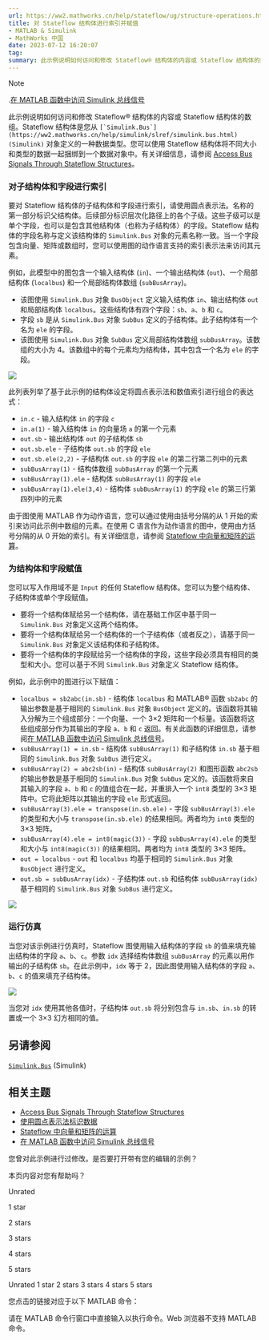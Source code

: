 ```yaml
---
url: https://ww2.mathworks.cn/help/stateflow/ug/structure-operations.html
title: 对 Stateflow 结构体进行索引并赋值
- MATLAB & Simulink
- MathWorks 中国
date: 2023-07-12 16:20:07
tag: 
summary: 此示例说明如何访问和修改 Stateflow® 结构体的内容或 Stateflow 结构体的数组。
---
```


> [!NOTE]
> .[在 MATLAB 函数中访问 Simulink 总线信号](https://ww2.mathworks.cn/help/stateflow/ug/working-with-structures-and-bus-signals-in-matlab-functions.html)

此示例说明如何访问和修改 Stateflow® 结构体的内容或 Stateflow 结构体的数组。Stateflow 结构体是您从 `` [`Simulink.Bus`](https://ww2.mathworks.cn/help/simulink/slref/simulink.bus.html) (Simulink) `` 对象定义的一种数据类型。您可以使用 Stateflow 结构体将不同大小和类型的数据一起捆绑到一个数据对象中。有关详细信息，请参阅 [Access Bus Signals Through Stateflow Structures](https://ww2.mathworks.cn/help/stateflow/ug/about-stateflow-structures.html)。

### 对子结构体和字段进行索引

要对 Stateflow 结构体的子结构体和字段进行索引，请使用圆点表示法。名称的第一部分标识父结构体。后续部分标识层次化路径上的各个子级。这些子级可以是单个字段，也可以是包含其他结构体（也称为子结构体）的字段。Stateflow 结构体的字段名称与定义该结构体的 `Simulink.Bus` 对象的元素名称一致。当一个字段包含向量、矩阵或数组时，您可以使用图的动作语言支持的索引表示法来访问其元素。

例如，此模型中的图包含一个输入结构体 (`in`)、一个输出结构体 (`out`)、一个局部结构体 (`localbus`) 和一个局部结构体数组 (`subBusArray`)。

- 该图使用 `Simulink.Bus` 对象 `BusObject` 定义输入结构体 `in`、输出结构体 `out` 和局部结构体 `localbus`。这些结构体有四个字段：`sb`、`a`、`b` 和 `c`。
- 字段 `sb` 是从 `Simulink.Bus` 对象 `SubBus` 定义的子结构体。此子结构体有一个名为 `ele` 的字段。
- 该图使用 `Simulink.Bus` 对象 `SubBus` 定义局部结构体数组 `subBusArray`。该数组的大小为 4。该数组中的每个元素均为结构体，其中包含一个名为 `ele` 的字段。

![](https://ww2.mathworks.cn/help/stateflow/ug/stateflowstructureoperationsexample_01_zh_CN.png)

此列表列举了基于此示例的结构体设定将圆点表示法和数值索引进行组合的表达式：

- `in.c` - 输入结构体 `in` 的字段 `c`
- `in.a(1)` - 输入结构体 `in` 的向量场 `a` 的第一个元素
- `out.sb` - 输出结构体 `out` 的子结构体 `sb`
- `out.sb.ele` - 子结构体 `out.sb` 的字段 `ele`
- `out.sb.ele(2,2)` - 子结构体 `out.sb` 的字段 `ele` 的第二行第二列中的元素
- `subBusArray(1)` - 结构体数组 `subBusArray` 的第一个元素
- `subBusArray(1).ele` - 结构体 `subBusArray(1)` 的字段 `ele`
- `subBusArray(1).ele(3,4)` - 结构体 `subBusArray(1)` 的字段 `ele` 的第三行第四列中的元素

由于图使用 MATLAB 作为动作语言，您可以通过使用由括号分隔的从 1 开始的索引来访问此示例中数组的元素。在使用 C 语言作为动作语言的图中，使用由方括号分隔的从 0 开始的索引。有关详细信息，请参阅 [Stateflow 中向量和矩阵的运算](https://ww2.mathworks.cn/help/stateflow/ug/operations-for-vectors-and-matrices.html)。

### 为结构体和字段赋值

您可以写入作用域不是 `Input` 的任何 Stateflow 结构体。您可以为整个结构体、子结构体或单个字段赋值。

- 要将一个结构体赋给另一个结构体，请在基础工作区中基于同一 `Simulink.Bus` 对象定义这两个结构体。
- 要将一个结构体赋给另一个结构体的一个子结构体（或者反之），请基于同一 `Simulink.Bus` 对象定义该结构体和子结构体。
- 要将一个结构体的字段赋给另一个结构体的字段，这些字段必须具有相同的类型和大小。您可以基于不同 `Simulink.Bus` 对象定义 Stateflow 结构体。

例如，此示例中的图进行以下赋值：

- `localbus = sb2abc(in.sb)` - 结构体 `localbus` 和 MATLAB® 函数 `sb2abc` 的输出参数是基于相同的 `Simulink.Bus` 对象 `BusObject` 定义的。该函数将其输入分解为三个组成部分：一个向量、一个 3×2 矩阵和一个标量。该函数将这些组成部分作为其输出的字段 `a`、`b` 和 `c` 返回。有关此函数的详细信息，请参阅[在 MATLAB 函数中访问 Simulink 总线信号](https://ww2.mathworks.cn/help/stateflow/ug/working-with-structures-and-bus-signals-in-matlab-functions.html)。
- `subBusArray(1) = in.sb` - 结构体 `subBusArray(1)` 和子结构体 `in.sb` 基于相同的 `Simulink.Bus` 对象 `SubBus` 进行定义。
- `subBusArray(2) = abc2sb(in)` - 结构体 `subBusArray(2)` 和图形函数 `abc2sb` 的输出参数是基于相同的 `Simulink.Bus` 对象 `SubBus` 定义的。该函数将来自其输入的字段 `a`、`b` 和 `c` 的值组合在一起，并重排入一个 `int8` 类型的 3×3 矩阵中。它将此矩阵以其输出的字段 `ele` 形式返回。
- `subBusArray(3).ele = transpose(in.sb.ele)` - 字段 `subBusArray(3).ele` 的类型和大小与 `transpose(in.sb.ele)` 的结果相同。两者均为 `int8` 类型的 3×3 矩阵。
- `subBusArray(4).ele = int8(magic(3))` - 字段 `subBusArray(4).ele` 的类型和大小与 `int8(magic(3))` 的结果相同。两者均为 `int8` 类型的 3×3 矩阵。
- `out = localbus` - `out` 和 `localbus` 均基于相同的 `Simulink.Bus` 对象 `BusObject` 进行定义。
- `out.sb = subBusArray(idx)` - 子结构体 `out.sb` 和结构体 `subBusArray(idx)` 基于相同的 `Simulink.Bus` 对象 `SubBus` 进行定义。

![](https://ww2.mathworks.cn/help/stateflow/ug/stateflowstructureoperationsexample_02_zh_CN.png)

### 运行仿真

当您对该示例进行仿真时，Stateflow 图使用输入结构体的字段 `sb` 的值来填充输出结构体的字段 `a`、`b`、`c`。参数 `idx` 选择结构体数组 `subBusArray` 的元素以用作输出的子结构体 `sb`。在此示例中，`idx` 等于 2，因此图使用输入结构体的字段 `a`、`b`、`c` 的值来填充子结构体。

![](https://ww2.mathworks.cn/help/stateflow/ug/stateflowstructureoperationsexample_03_zh_CN.png)

当您对 `idx` 使用其他各值时，子结构体 `out.sb` 将分别包含与 `in.sb`、`in.sb` 的转置或一个 3×3 幻方相同的值。

## 另请参阅

[`Simulink.Bus`](https://ww2.mathworks.cn/help/simulink/slref/simulink.bus.html) (Simulink)

## 相关主题

- [Access Bus Signals Through Stateflow Structures](https://ww2.mathworks.cn/help/stateflow/ug/about-stateflow-structures.html)
- [使用圆点表示法标识数据](https://ww2.mathworks.cn/help/stateflow/ug/identify-data-using-dot-notation.html)
- [Stateflow 中向量和矩阵的运算](https://ww2.mathworks.cn/help/stateflow/ug/operations-for-vectors-and-matrices.html)
- [在 MATLAB 函数中访问 Simulink 总线信号](https://ww2.mathworks.cn/help/stateflow/ug/working-with-structures-and-bus-signals-in-matlab-functions.html)

您曾对此示例进行过修改。是否要打开带有您的编辑的示例？

本页内容对您有帮助吗？

Unrated

1 star

2 stars

3 stars

4 stars

5 stars

Unrated 1 star 2 stars 3 stars 4 stars 5 stars

您点击的链接对应于以下 MATLAB 命令：

请在 MATLAB 命令行窗口中直接输入以执行命令。Web 浏览器不支持 MATLAB 命令。
